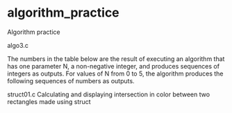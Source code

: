 # algorithm_practice
Algorithm practice

algo3.c 

The numbers in the table below are the result of executing an algorithm that has one parameter N, a non-negative integer, and produces sequences of integers as outputs. For values of N from 0 to 5, the algorithm produces the following sequences of numbers as outputs. 

struct01.c
Calculating and displaying intersection in color between two rectangles made using struct
